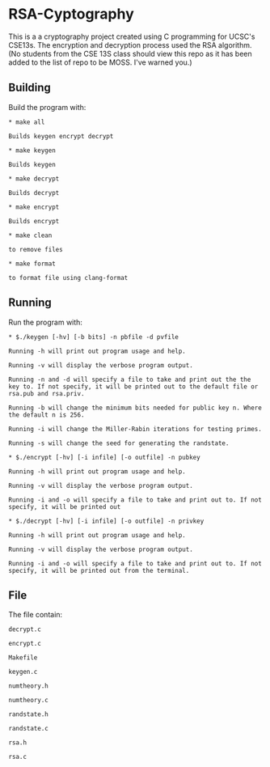 # RSA-Cyptography
This is a a cryptography project created using C programming for UCSC's CSE13s.  The encryption and decryption process used the RSA algorithm. (No students from the CSE 13S class should view this repo as it has been added to the list of repo to be MOSS. I've warned you.) 

## Building

Build the program with:

```
* make all

Builds keygen encrypt decrypt
```

```
* make keygen

Builds keygen
```
```
* make decrypt

Builds decrypt
```
```
* make encrypt 

Builds encrypt
```
```
* make clean

to remove files
```
```
* make format

to format file using clang-format
```

## Running

Run the program with:

```
* $./keygen [-hv] [-b bits] -n pbfile -d pvfile

Running -h will print out program usage and help.

Running -v will display the verbose program output.

Running -n and -d will specify a file to take and print out the the key to. If not specify, it will be printed out to the default file or rsa.pub and rsa.priv.

Running -b will change the minimum bits needed for public key n. Where the default n is 256. 

Running -i will change the Miller-Rabin iterations for testing primes. 

Running -s will change the seed for generating the randstate. 

```
```
* $./encrypt [-hv] [-i infile] [-o outfile] -n pubkey

Running -h will print out program usage and help.

Running -v will display the verbose program output. 

Running -i and -o will specify a file to take and print out to. If not specify, it will be printed out
```
```
* $./decrypt [-hv] [-i infile] [-o outfile] -n privkey

Running -h will print out program usage and help.

Running -v will display the verbose program output.

Running -i and -o will specify a file to take and print out to. If not specify, it will be printed out from the terminal.
```
## File

The file contain:

```
decrypt.c
```

```
encrypt.c
```

```
Makefile
```

```
keygen.c
```

```
numtheory.h
```

```
numtheory.c
```
```
randstate.h
```

```
randstate.c
```

```
rsa.h
```
```
rsa.c
```
